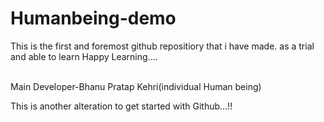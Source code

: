 # Humanbeing-demo
This is the first and foremost github repositiory that i have made. as a trial and able to learn
Happy Learning....

<br>
Main Developer-Bhanu Pratap Kehri(individual Human being)

This is another alteration to get started with Github...!!
